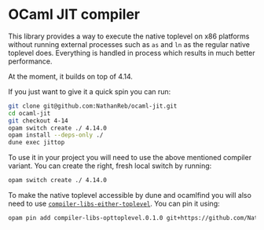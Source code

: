# OCaml JIT compiler

This library provides a way to execute the native toplevel on x86 platforms without
running external processes such as `as` and `ln` as the regular native toplevel does.
Everything is handled in process which results in much better performance.

At the moment, it builds on top of 4.14.

If you just want to give it a quick spin you can run:

```sh
git clone git@github.com:NathanReb/ocaml-jit.git
cd ocaml-jit
git checkout 4-14
opam switch create ./ 4.14.0
opam install --deps-only ./
dune exec jittop
```

To use it in your project you will need to use the above mentioned compiler variant.
You can create the right, fresh local switch by running:

```sh
opam switch create ./ 4.14.0
```

To make the native toplevel accessible by dune and ocamlfind you will also need to use
[`compiler-libs-either-toplevel`](https://github.com/NathanReb/compiler-libs-either-toplevel).
You can pin it using:

```sh
opam pin add compiler-libs-opttoplevel.0.1.0 git+https://github.com/NathanReb/compiler-libs-opttoplevel.git#0.1.0
```
